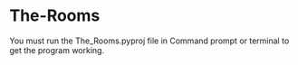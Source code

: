 # The-Rooms

You must run the The_Rooms.pyproj file in Command prompt or terminal to get the program working.
